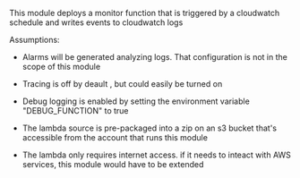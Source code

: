 This module deploys a monitor function that is triggered by a cloudwatch schedule and writes events to  cloudwatch logs

Assumptions:

 - Alarms will be generated analyzing logs. That configuration is not in the scope of this module 
   
 - Tracing is off by deault , but could easily be turned on

 - Debug logging is enabled by  setting the environment variable "DEBUG_FUNCTION" to true

 - The lambda source is pre-packaged into a zip on an s3 bucket that's accessible from the account that runs this module

 - The lambda only requires internet access. if it needs to inteact with AWS services, this module would have to be extended